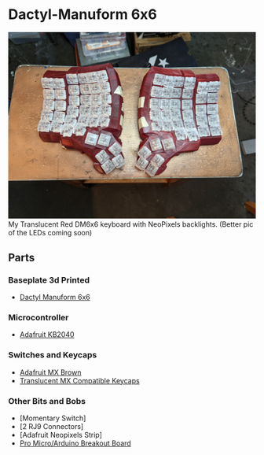# Dactyl-Manuform 6x6

![Dactyl-Manuform M6x6 keyboard](images/dactyl_manuform_6x6_keyboard.jpg)
My Translucent Red DM6x6 keyboard with NeoPixels backlights. (Better pic of the LEDs coming soon)

## Parts
### Baseplate 3d Printed
* [Dactyl Manuform 6x6](https://thangs.com/designer/hepaestus/3d-model/Dactyl%20Manuform%206x6-75667)
### Microcontroller
* [Adafruit KB2040](https://www.adafruit.com/product/5302)
### Switches and Keycaps
* [Adafruit MX Brown](https://www.adafruit.com/product/4954)
* [Translucent MX Compatible Keycaps](https://www.adafruit.com/product/4956)
### Other Bits and Bobs
* [Momentary Switch]
* [2 RJ9 Connectors]
* [Adafruit Neopixels Strip]
* [Pro Micro/Arduino Breakout Board]()


